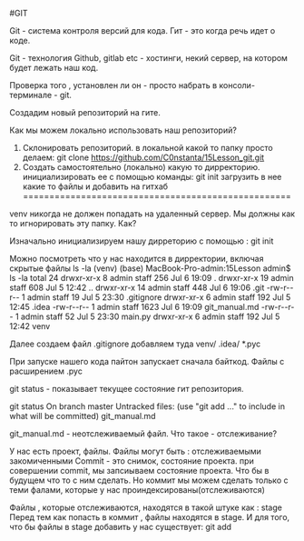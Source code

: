 #GIT

Git - система контроля версий для кода. Гит - это когда речь идет о коде.

Git - технология
Github, gitlab etc - хостинги, некий сервер, на котором будет лежать наш код.

Проверка того , установлен ли он - просто набрать в консоли-терминале - git.

Создадим новый репозиторий на гите.

Как мы можем локально использовать наш репозиторий?
1. Склонировать репозиторий.
в локальной какой то папку просто делаем:
git clone https://github.com/C0nstanta/15Lesson_git.git
2. Создать самостоятельно (локально) какую то дирректорию. 
инициализировать ее с помощью команды:
git init 
загрузить в нее какие то файлы и добавить на гитхаб
===================================================

venv никогда не должен попадать на удаленный сервер.
Мы должны как то игнорировать эту папку. Как?

Изначально инициализируем нашу дирреторию с помощью :
git init


Можно посмотреть что у нас находится в дирректории, включая скрытые файлы
ls -la
(venv) (base) MacBook-Pro-admin:15Lesson admin$ ls -la
total 24
drwxr-xr-x   8 admin  staff   256 Jul  6 19:09 .
drwxr-xr-x  19 admin  staff   608 Jul  5 12:42 ..
drwxr-xr-x  14 admin  staff   448 Jul  6 19:06 .git
-rw-r--r--   1 admin  staff    19 Jul  5 23:30 .gitignore
drwxr-xr-x   6 admin  staff   192 Jul  5 12:45 .idea
-rw-r--r--   1 admin  staff  1623 Jul  6 19:09 git_manual.md
-rw-r--r--   1 admin  staff    52 Jul  5 23:30 main.py
drwxr-xr-x   6 admin  staff   192 Jul  5 12:42 venv

Далее создаем файл .gitignore
добавляем туда
venv/
.idea/
*.pyc

При запуске нашего кода пайтон запускает сначала байткод. Файлы с расширением .pyc

git status - показывает текущее состояние гит репозитория. 

git status
On branch master
Untracked files:
  (use "git add <file>..." to include in what will be committed)
        git_manual.md

git_manual.md - неотслеживаемый файл.
Что такое - отслеживание?

У нас есть проект, файлы.
Файлы могут быть :
отслеживаемыми
закомиченными
Commit - это снимок, состояние проекта.
при совершении commit, мы запсиываем состояние проекта. Что бы в будущем что то с ним сделать.
Но коммит мы можем сделать только с теми фалами, которые у нас проиндексированы(отслеживаются)

Файлы , которые отслеживаются, находятся в такой штуке как :
stage
Перед тем как попасть в коммит , файлы находятся в stage.
И для того, что бы файлы в stage  добавить у нас существует:
 git add


 